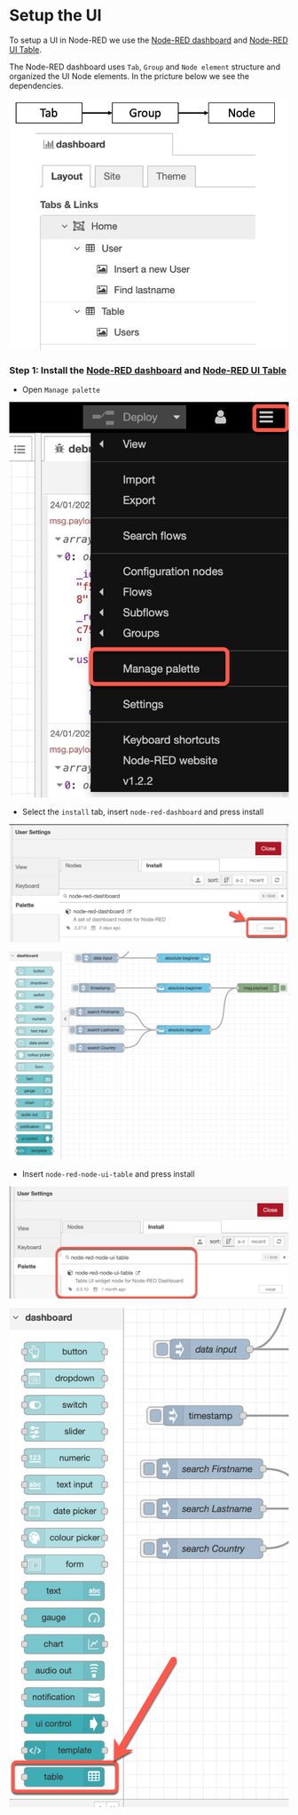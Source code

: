 # Setup the UI 

To setup a UI in Node-RED we use the [Node-RED dashboard](https://flows.nodered.org/node/node-red-dashboard)
and [Node-RED UI Table](https://flows.nodered.org/node/node-red-node-ui-table).

The Node-RED dashboard uses `Tab`, `Group` and `Node element` structure and organized the UI Node elements. In the pricture below we see the dependencies.

![](../images/setup-ui-00-a.png)

### Step 1: Install the [Node-RED dashboard](https://flows.nodered.org/node/node-red-dashboard) and [Node-RED UI Table](https://flows.nodered.org/node/node-red-node-ui-table)

* Open `Manage palette`

![](../images/setup-ui-00.png)

* Select the `install` tab, insert `node-red-dashboard` and press install

![](../images/setup-ui-01.png)

![](../images/setup-ui-02.png)

* Insert `node-red-node-ui-table` and press install

![](../images/setup-ui-03.png)

![](../images/setup-ui-04.png)